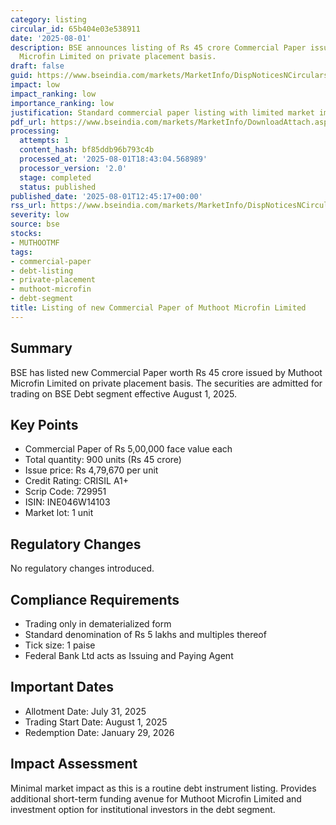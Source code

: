 ```yaml
---
category: listing
circular_id: 65b404e03e538911
date: '2025-08-01'
description: BSE announces listing of Rs 45 crore Commercial Paper issued by Muthoot
  Microfin Limited on private placement basis.
draft: false
guid: https://www.bseindia.com/markets/MarketInfo/DispNoticesNCirculars.aspx?Noticeid={D13783F9-E949-458A-9F9F-A6F50B17D657}&noticeno=20250801-46&dt=08/01/2025&icount=46&totcount=80&flag=0
impact: low
impact_ranking: low
importance_ranking: low
justification: Standard commercial paper listing with limited market impact
pdf_url: https://www.bseindia.com/markets/MarketInfo/DownloadAttach.aspx?id=20250801-46&attachedId=
processing:
  attempts: 1
  content_hash: bf85ddb96b793c4b
  processed_at: '2025-08-01T18:43:04.568989'
  processor_version: '2.0'
  stage: completed
  status: published
published_date: '2025-08-01T12:45:17+00:00'
rss_url: https://www.bseindia.com/markets/MarketInfo/DispNoticesNCirculars.aspx?Noticeid={D13783F9-E949-458A-9F9F-A6F50B17D657}&noticeno=20250801-46&dt=08/01/2025&icount=46&totcount=80&flag=0
severity: low
source: bse
stocks:
- MUTHOOTMF
tags:
- commercial-paper
- debt-listing
- private-placement
- muthoot-microfin
- debt-segment
title: Listing of new Commercial Paper of Muthoot Microfin Limited
---
```


## Summary

BSE has listed new Commercial Paper worth Rs 45 crore issued by Muthoot Microfin Limited on private placement basis. The securities are admitted for trading on BSE Debt segment effective August 1, 2025.

## Key Points

- Commercial Paper of Rs 5,00,000 face value each
- Total quantity: 900 units (Rs 45 crore)
- Issue price: Rs 4,79,670 per unit
- Credit Rating: CRISIL A1+
- Scrip Code: 729951
- ISIN: INE046W14103
- Market lot: 1 unit

## Regulatory Changes

No regulatory changes introduced.

## Compliance Requirements

- Trading only in dematerialized form
- Standard denomination of Rs 5 lakhs and multiples thereof
- Tick size: 1 paise
- Federal Bank Ltd acts as Issuing and Paying Agent

## Important Dates

- Allotment Date: July 31, 2025
- Trading Start Date: August 1, 2025
- Redemption Date: January 29, 2026

## Impact Assessment

Minimal market impact as this is a routine debt instrument listing. Provides additional short-term funding avenue for Muthoot Microfin Limited and investment option for institutional investors in the debt segment.